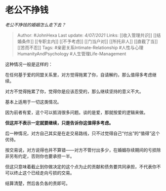 # 老公不挣钱
*老公不挣钱的婚姻怎么走下去？*

> Author: #JohnHexa 
Last update: *4/07/2021* 
Links: [[收入管理共识]] [[结婚条件]] [[专职主内]] [[不予考虑]] [[门当户对]] [[所托非人]] [[直截了当]] [[苦而不忍]]
Tags: #亲密关系Intimate-Relationship #人性与心理HumanityAndPsychology #人生管理Life-Management 

这种情况一般是这样的：

在任何基于爱的同盟关系里，对方觉得拖累了你，自请解约，那么值得多考虑继续。

对方不觉得拖累了你，觉得你是应该忍受的，那么继续坚持的意义不大。

基本上适用于一切这类情况。

因为前者有爱，这个可以抵消很多问题。谈的是爱，那就按爱的逻辑来做。

**但这并不表示一定就要继续，只是告诉你这值得多考虑。**

后一种情况，对方自己其实是在走交易路线，只不过觉得自己“付出”的“值得”这个优待。

按交易说，对方说得也并不算错——对方不管付出多少，在婚姻存续期间的亏损除非另有约定，否则你也要承担一半。

但这只意味着截止到你做决定的这个点为止的贡献和债务要共同承担，不代表你不可以终止这个已经走向亏损的交易。

结算清楚，然后各负各的责即可。

  
  
